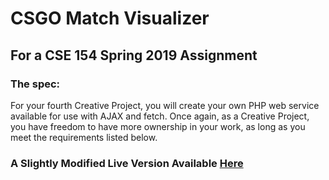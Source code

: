 # CSGO Match Visualizer
## For a CSE 154 Spring 2019 Assignment
### The spec:
For your fourth Creative Project, you will create your own PHP web service available for use
with AJAX and fetch. Once again, as a Creative Project, you have
freedom to have more ownership in your work, as long as you meet the requirements listed below.

### A Slightly Modified Live Version Available [Here](https://courses.cs.washington.edu/courses/cse154/cp/19sp/cp4/lopez/index.html)
